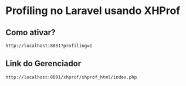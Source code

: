 # Profiling no Laravel usando XHProf

## Como ativar?
```http://localhost:8081?profiling=1```

## Link do Gerenciador
```http://localhost:8081/xhprof/xhprof_html/index.php```